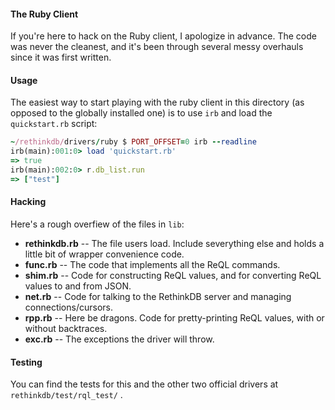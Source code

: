 #### The Ruby Client

If you're here to hack on the Ruby client, I apologize in advance.
The code was never the cleanest, and it's been through several messy
overhauls since it was first written.

#### Usage

The easiest way to start playing with the ruby client in this
directory (as opposed to the globally installed one) is to use `irb`
and load the `quickstart.rb` script:

```rb
~/rethinkdb/drivers/ruby $ PORT_OFFSET=0 irb --readline
irb(main):001:0> load 'quickstart.rb'
=> true
irb(main):002:0> r.db_list.run
=> ["test"]
```

#### Hacking

Here's a rough overfiew of the files in `lib`:
* **rethinkdb.rb** -- The file users load.  Include severything else
    and holds a little bit of wrapper convenience code.
* **func.rb** -- The code that implements all the ReQL commands.
* **shim.rb** -- Code for constructing ReQL values, and for converting
    ReQL values to and from JSON.
* **net.rb** -- Code for talking to the RethinkDB server and managing
    connections/cursors.
* **rpp.rb** -- Here be dragons.  Code for pretty-printing ReQL
    values, with or without backtraces.
* **exc.rb** -- The exceptions the driver will throw.

#### Testing

You can find the tests for this and the other two official drivers at
`rethinkdb/test/rql_test/` .

